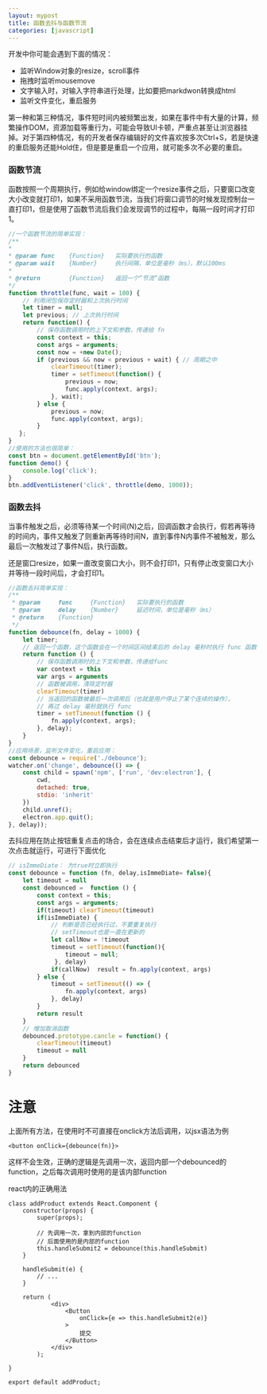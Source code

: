 ```yaml
---
layout: mypost
title: 函数去抖与函数节流
categories: [javascript]
---
```


开发中你可能会遇到下面的情况：

- 监听Window对象的resize，scroll事件
- 拖拽时监听mousemove
- 文字输入时，对输入字符串进行处理，比如要把markdwon转换成html
- 监听文件变化，重启服务

第一种和第三种情况，事件短时间内被频繁出发，如果在事件中有大量的计算，频繁操作DOM，资源加载等重行为，可能会导致UI卡顿，严重点甚至让浏览器挂掉。对于第四种情况，有的开发者保存编辑好的文件喜欢按多次Ctrl+S，若是快速的重启服务还能Hold住，但是要是重启一个应用，就可能多次不必要的重启。


### 函数节流
函数按照一个周期执行，例如给window绑定一个resize事件之后，只要窗口改变大小改变就打印1，如果不采用函数节流，当我们将窗口调节的时候发现控制台一直打印1，但是使用了函数节流后我们会发现调节的过程中，每隔一段时间才打印1。
```javascript
//一个函数节流的简单实现：
/**
*
* @param func    {Function}   实际要执行的函数
* @param wait    {Number}     执行间隔，单位是毫秒（ms），默认100ms
*
* @return        {Function}   返回一个“节流”函数
*/
function throttle(func, wait = 100) {
	// 利用闭包保存定时器和上次执行时间
	let timer = null;
	let previous; // 上次执行时间
	return function() {
		// 保存函数调用时的上下文和参数，传递给 fn
		const context = this;
		const args = arguments;
		const now = +new Date();
		if (previous && now < previous + wait) { // 周期之中
			clearTimeout(timer);
			timer = setTimeout(function() {
				previous = now;
				func.apply(context, args);
			}, wait);
		} else {
			previous = now;
			func.apply(context, args);
		}
   };
}
//使用的方法也很简单：
const btn = document.getElementById('btn');
function demo() {
	console.log('click');
}
btn.addEventListener('click', throttle(demo, 1000));
```

### 函数去抖
当事件触发之后，必须等待某一个时间(N)之后，回调函数才会执行，假若再等待的时间内，事件又触发了则重新再等待时间N，直到事件N内事件不被触发，那么最后一次触发过了事件N后，执行函数。

还是窗口resize，如果一直改变窗口大小，则不会打印1，只有停止改变窗口大小并等待一段时间后，才会打印1。
```javascript
//函数去抖简单实现：
/**
 * @param     func     {Function}   实际要执行的函数
 * @param     delay    {Number}     延迟时间，单位是毫秒（ms）
 * @return    {Function}
 */
function debounce(fn, delay = 1000) {
	let timer;
	// 返回一个函数，这个函数会在一个时间区间结束后的 delay 毫秒时执行 func 函数
	return function () {
		// 保存函数调用时的上下文和参数，传递给func
		var context = this
		var args = arguments
		// 函数被调用，清除定时器
		clearTimeout(timer)
		// 当返回的函数被最后一次调用后（也就是用户停止了某个连续的操作），
		// 再过 delay 毫秒就执行 func
		timer = setTimeout(function () {
			fn.apply(context, args);
		}, delay);
	}
}
//应用场景，监听文件变化，重启应用：
const debounce = require('./debounce');
watcher.on('change', debounce(() => {
	const child = spawn('npm', ['run', 'dev:electron'], {
		cwd,
		detached: true,
		stdio: 'inherit'
	})
	child.unref();
	electron.app.quit();
}, delay));
```

去抖应用在防止按钮重复点击的场合，会在连续点击结束后才运行，我们希望第一次点击就运行，可进行下面优化

```javascript
// isImmeDiate： 为true时立即执行
const debounce = function (fn, delay,isImmeDiate= false){
    let timeout = null
    const debounced =  function () {
        const context = this;
        const args = arguments;
        if(timeout) clearTimeout(timeout)
        if(isImmeDiate) {
            // 判断是否已经执行过，不要重复执行
            // setTimeout也是一直在更新的
            let callNow = !timeout
            timeout = setTimeout(function(){
                timeout = null;
             }, delay)
            if(callNow)  result = fn.apply(context, args)
        } else {
            timeout = setTimeout(() => {
                fn.apply(context, args)
            }, delay)
        }
        return result
    }
	// 增加取消函数
    debounced.prototype.cancle = function() {
        clearTimeout(timeout)
        timeout = null
    }
    return debounced
}
```

# 注意

上面所有方法，在使用时不可直接在onclick方法后调用，以jsx语法为例
```
<button onClick={debounce(fn)}>
```
这样不会生效，正确的逻辑是先调用一次，返回内部一个debounced的function，之后每次调用时使用的是该内部function

react内的正确用法
```
class addProduct extends React.Component {
    constructor(props) {
        super(props);

		// 先调用一次，拿到内部的function
		// 后面使用的是内部的function
        this.handleSubmit2 = debounce(this.handleSubmit)
    }

    handleSubmit(e) {
		// ...
	}

	return (
            <div>
                <Button
					onClick={e => this.handleSubmit2(e)}
				>
					提交
				</Button>
            </div>
        );

}

export default addProduct;
```
